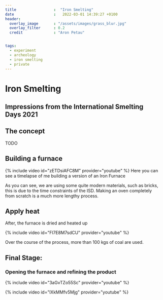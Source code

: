 ```yaml
---
title                 :  "Iron Smelting"
date                  :   2022-03-01 14:39:27 +0100
header:
  overlay_image       : "/assets/images/grass_blur.jpg"
  overlay_filter      : 0.2
  credit              : "Aron Petau"


tags:
  - experiment
  - archeology
  - iron smelting
  - private
---
```


# Iron Smelting
## Impressions from the International Smelting Days 2021

## The concept
TODO

## Building a furnace

{% include video id="zETDsiAFC8M" provider="youtube" %}
Here you can see a timelapse of me building a version of an Iron Furnace

As you can see, we are using some quite modern materials, such as bricks, this is due to the time constraints of the ISD. Making an oven completely from scratch is a much more lengthy process.

## Apply heat
After, the furnace is dried and heated up

{% include video id="FI7E8M7sdCU" provider="youtube" %}

Over the course of the process, more than 100 kgs of coal are used.

## Final Stage: 
### Opening the furnace and refining the product

{% include video id="3aGvTZo55Sc" provider="youtube" %}


{% include video id="lXkMMfv5Mjg" provider="youtube" %}
